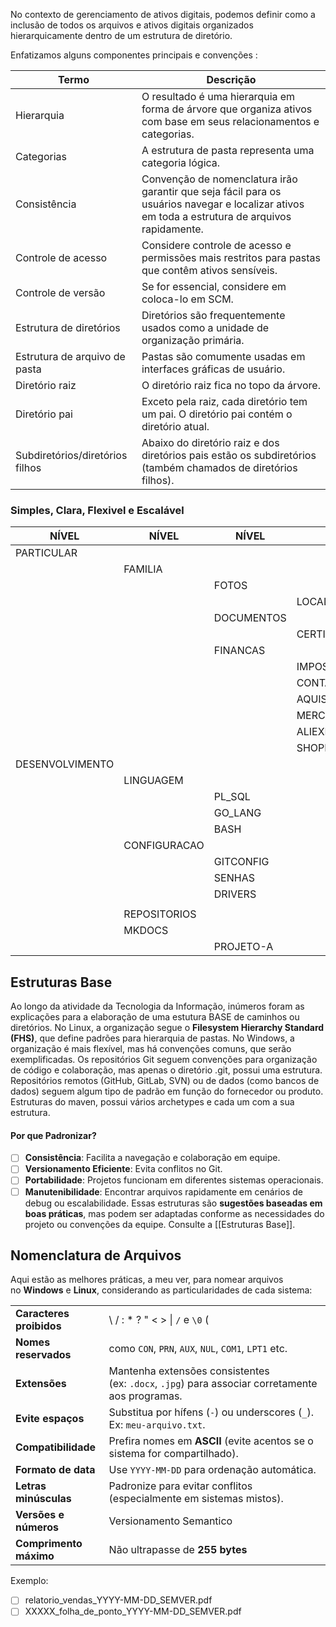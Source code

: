 No contexto de gerenciamento de ativos digitais, podemos definir como a inclusão de todos os arquivos e ativos digitais organizados hierarquicamente dentro de um estrutura de diretório.

  Enfatizamos alguns componentes principais e convenções :

| Termo                           | Descrição                                                                                                                                       |
| ------------------------------- | ----------------------------------------------------------------------------------------------------------------------------------------------- |
| Hierarquia                      | O resultado é uma hierarquia em forma de árvore que organiza ativos com base em seus relacionamentos e categorias.                              |
| Categorias                      | A estrutura de pasta representa uma categoria lógica.                                                                                           |
| Consistência                    | Convenção de nomenclatura irão garantir que seja fácil para os usuários navegar e localizar ativos em toda a estrutura de arquivos rapidamente. |
| Controle de acesso              | Considere controle de acesso e permissões mais restritos para pastas que contêm ativos sensíveis.                                               |
| Controle de versão              | Se for essencial, considere em coloca-lo em SCM.                                                                                                |
| Estrutura de diretórios         | Diretórios são frequentemente usados como a unidade de organização primária.                                                                    |
| Estrutura de arquivo de pasta   | Pastas são comumente usadas em interfaces gráficas de usuário.                                                                                  |
| Diretório raiz                  | O diretório raiz fica no topo da árvore.                                                                                                        |
| Diretório pai                   | Exceto pela raiz, cada diretório tem um pai. O diretório pai contém o diretório atual.                                                          |
| Subdiretórios/diretórios filhos | Abaixo do diretório raiz e dos diretórios pais estão os subdiretórios (também chamados de diretórios filhos).                                   |

### Simples, Clara, Flexivel e Escalável

| NÍVEL           | NÍVEL        | NÍVEL      | NÍVEL           | NÍVEL        | NÍVEL    | NÍVEL     | NÍVEL       |
| --------------- | ------------ | ---------- | --------------- | ------------ | -------- | --------- | ----------- |
| PARTICULAR      |              |            |                 | PROFISSIONAL |          |           |             |
|                 | FAMILIA      |            |                 |              | CLIENTES |           |             |
|                 |              | FOTOS      |                 |              |          | CONVERSAS |             |
|                 |              |            | LOCAL           |              |          |           | REUNIAO     |
|                 |              | DOCUMENTOS |                 |              |          | PROJETOS  |             |
|                 |              |            | CERTIFICADOS    |              |          |           | PROJETO_001 |
|                 |              | FINANCAS   |                 |              |          |           | PROJEOT_002 |
|                 |              |            | IMPOSTO_RENDA   |              |          |           |             |
|                 |              |            | CONTAS_PUBLICAS |              |          |           |             |
|                 |              |            | AQUISICOES      |              |          |           |             |
|                 |              |            | MERCADO_LIVRE   |              |          |           |             |
|                 |              |            | ALIEXPRESS      |              |          |           |             |
|                 |              |            | SHOPPE          |              |          |           |             |
| DESENVOLVIMENTO |              |            |                 |              |          |           |             |
|                 | LINGUAGEM    |            |                 |              |          |           |             |
|                 |              | PL_SQL     |                 |              |          |           |             |
|                 |              | GO_LANG    |                 |              |          |           |             |
|                 |              | BASH       |                 |              |          |           |             |
|                 | CONFIGURACAO |            |                 |              |          |           |             |
|                 |              | GITCONFIG  |                 |              |          |           |             |
|                 |              | SENHAS     |                 |              |          |           |             |
|                 |              | DRIVERS    |                 |              |          |           |             |
|                 |              |            |                 |              |          |           |             |
|                 | REPOSITORIOS |            |                 |              |          |           |             |
|                 | MKDOCS       |            |                 |              |          |           |             |
|                 |              | PROJETO-A  |                 |              |          |           |             |
## Estruturas Base
Ao longo da atividade da Tecnologia da Informação, inúmeros foram as explicações para a elaboração de uma estutura BASE de caminhos ou diretórios. 
No Linux, a organização segue o **Filesystem Hierarchy Standard (FHS)**, que define padrões para hierarquia de pastas.
No Windows, a organização é mais flexível, mas há convenções comuns, que serão exemplificadas.
Os repositórios Git seguem convenções para organização de código e colaboração, mas apenas o diretório .git, possui uma estrutura. Repositórios remotos (GitHub, GitLab, SVN) ou de dados (como bancos de dados) seguem algum tipo de padrão em função do fornecedor ou produto.
Estruturas do maven, possui vários archetypes e cada um com a sua estrutura.
#### **Por que Padronizar?**

- [ ] **Consistência**: Facilita a navegação e colaboração em equipe.
- [ ] **Versionamento Eficiente**: Evita conflitos no Git.
- [ ] **Portabilidade**: Projetos funcionam em diferentes sistemas operacionais.
- [ ] **Manutenibilidade**: Encontrar arquivos rapidamente em cenários de debug ou escalabilidade.
Essas estruturas são **sugestões baseadas em boas práticas**, mas podem ser adaptadas conforme as necessidades do projeto ou convenções da equipe. Consulte a [[Estruturas Base]].

## Nomenclatura de Arquivos
Aqui estão as melhores práticas, a meu ver,  para nomear arquivos no **Windows** e **Linux**, considerando as particularidades de cada sistema:

|                          |                                                                                                 |
| ------------------------ | ----------------------------------------------------------------------------------------------- |
| **Caracteres proibidos** | \ / : * ? " < > \| `/` e `\0` (                                                                 |
| **Nomes reservados**     | como `CON`, `PRN`, `AUX`, `NUL`, `COM1`, `LPT1` etc.                                            |
| **Extensões**            | Mantenha extensões consistentes (ex: `.docx`, `.jpg`) para associar corretamente aos programas. |
| **Evite espaços**        | Substitua por hífens (`-`) ou underscores (`_`). Ex: `meu-arquivo.txt`.                         |
| **Compatibilidade**      | Prefira nomes em **ASCII** (evite acentos se o sistema for compartilhado).                      |
| **Formato de data**      | Use `YYYY-MM-DD` para ordenação automática.                                                     |
| **Letras minúsculas**    | Padronize para evitar conflitos (especialmente em sistemas mistos).                             |
| **Versões e números**    | Versionamento Semantico                                                                         |
| **Comprimento máximo**   | Não ultrapasse de **255 bytes**                                                                 |
Exemplo: 

- [ ] relatorio_vendas_YYYY-MM-DD_SEMVER.pdf
- [ ] XXXXX_folha_de_ponto_YYYY-MM-DD_SEMVER.pdf